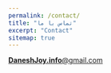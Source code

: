 ```yaml
---
permalink: /contact/
title: "تماس با ما"
excerpt: "Contact"
sitemap: true
---
```


[**DaneshJoy.info**@gmail.com](mailto:DaneshJoy.info@gmail.com)
